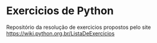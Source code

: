 # Exercicios de Python
Repositório da resolução de exercicios propostos pelo site https://wiki.python.org.br/ListaDeExercicios
